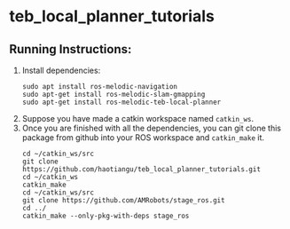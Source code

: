 # teb_local_planner_tutorials
## Running Instructions:
1. Install dependencies:
    ```shell
    sudo apt install ros-melodic-navigation
    sudo apt-get install ros-melodic-slam-gmapping
    sudo apt-get install ros-melodic-teb-local-planner
    ```
3. Suppose you have made a catkin workspace named `catkin_ws`.
4. Once you are finished with all the dependencies, you can git clone this package from github into your ROS workspace and `catkin_make` it. 
    ```shell
    cd ~/catkin_ws/src
    git clone https://github.com/haotiangu/teb_local_planner_tutorials.git
    cd ~/catkin_ws
    catkin_make
    cd ~/catkin_ws/src 
    git clone https://github.com/AMRobots/stage_ros.git
    cd ../
    catkin_make --only-pkg-with-deps stage_ros
    ```
